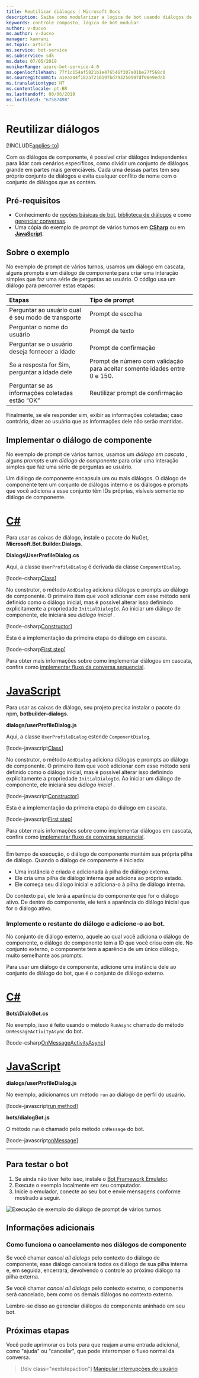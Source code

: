 ```yaml
---
title: Reutilizar diálogos | Microsoft Docs
description: Saiba como modularizar a lógica de bot usando diálogos de componente no SDK do Bot Framework.
keywords: controle composto, lógica de bot modular
author: v-ducvo
ms.author: v-ducvo
manager: kamrani
ms.topic: article
ms.service: bot-service
ms.subservice: sdk
ms.date: 07/05/2019
monikerRange: azure-bot-service-4.0
ms.openlocfilehash: 77f1c154af5821b1e476546f307a01be27f568c0
ms.sourcegitcommit: a1eaa44f182a7210197bd793250907df00e9edab
ms.translationtype: HT
ms.contentlocale: pt-BR
ms.lasthandoff: 08/06/2019
ms.locfileid: "67587498"
---
```

# <a name="reuse-dialogs"></a>Reutilizar diálogos

[!INCLUDE[applies-to](../includes/applies-to.md)]

Com os diálogos de componente, é possível criar diálogos independentes para lidar com cenários específicos, como dividir um conjunto de diálogos grande em partes mais gerenciáveis. Cada uma dessas partes tem seu próprio conjunto de diálogos e evita qualquer conflito de nome com o conjunto de diálogos que as contém.

## <a name="prerequisites"></a>Pré-requisitos

- Conhecimento de [noções básicas de bot][concept-basics], [biblioteca de diálogos][concept-dialogs] e como [gerenciar conversas][simple-flow].
- Uma cópia do exemplo de prompt de vários turnos em [**CSharp**][cs-sample] ou em [**JavaScript**][js-sample].

## <a name="about-the-sample"></a>Sobre o exemplo

No exemplo de prompt de vários turnos, usamos um diálogo em cascata, alguns prompts e um diálogo de componente para criar uma interação simples que faz uma série de perguntas ao usuário. O código usa um diálogo para percorrer estas etapas:

| Etapas        | Tipo de prompt  |
|:-------------|:-------------|
| Perguntar ao usuário qual é seu modo de transporte | Prompt de escolha |
| Perguntar o nome do usuário | Prompt de texto |
| Perguntar se o usuário deseja fornecer a idade | Prompt de confirmação |
| Se a resposta for Sim, perguntar a idade dele  | Prompt de número com validação para aceitar somente idades entre 0 e 150. |
| Perguntar se as informações coletadas estão “OK” | Reutilizar prompt de confirmação |

Finalmente, se ele responder sim, exibir as informações coletadas; caso contrário, dizer ao usuário que as informações dele não serão mantidas.

## <a name="implement-the-component-dialog"></a>Implementar o diálogo de componente

No exemplo de prompt de vários turnos, usamos um _diálogo em cascata_ , alguns _prompts_ e um _diálogo de componente_ para criar uma interação simples que faz uma série de perguntas ao usuário.

Um diálogo de componente encapsula um ou mais diálogos. O diálogo de componente tem um conjunto de diálogos interno e os diálogos e prompts que você adiciona a esse conjunto têm IDs próprias, visíveis somente no diálogo de componente.

# <a name="ctabcsharp"></a>[C#](#tab/csharp)

Para usar as caixas de diálogo, instale o pacote do NuGet, **Microsoft.Bot.Builder.Dialogs**.

**Dialogs\UserProfileDialog.cs**

Aqui, a classe `UserProfileDialog` é derivada da classe `ComponentDialog`.

[!code-csharp[Class](~/../botbuilder-samples/samples/csharp_dotnetcore/05.multi-turn-prompt/Dialogs/UserProfileDialog.cs?range=13)]

No construtor, o método `AddDialog` adiciona diálogos e prompts ao diálogo de componente. O primeiro item que você adicionar com esse método será definido como o diálogo inicial, mas é possível alterar isso definindo explicitamente a propriedade `InitialDialogId`. Ao iniciar um diálogo de componente, ele iniciará seu _diálogo inicial_ .

[!code-csharp[Constructor](~/../botbuilder-samples/samples/csharp_dotnetcore/05.multi-turn-prompt/Dialogs/UserProfileDialog.cs?range=17-42)]

Esta é a implementação da primeira etapa do diálogo em cascata.

[!code-csharp[First step](~/../botbuilder-samples/samples/csharp_dotnetcore/05.multi-turn-prompt/Dialogs/UserProfileDialog.cs?range=44-54)]

Para obter mais informações sobre como implementar diálogos em cascata, confira como [implementar fluxo da conversa sequencial](bot-builder-dialog-manage-complex-conversation-flow.md).

# <a name="javascripttabjavascript"></a>[JavaScript](#tab/javascript)

Para usar as caixas de diálogo, seu projeto precisa instalar o pacote do npm, **botbuilder-dialogs**.

**dialogs/userProfileDialog.js**

Aqui, a classe `UserProfileDialog` estende `ComponentDialog`.

[!code-javascript[Class](~/../botbuilder-samples/samples/javascript_nodejs/05.multi-turn-prompt/dialogs/userProfileDialog.js?range=24)]

No construtor, o método `AddDialog` adiciona diálogos e prompts ao diálogo de componente. O primeiro item que você adicionar com esse método será definido como o diálogo inicial, mas é possível alterar isso definindo explicitamente a propriedade `InitialDialogId`. Ao iniciar um diálogo de componente, ele iniciará seu _diálogo inicial_ .

[!code-javascript[Constructor](~/../botbuilder-samples/samples/javascript_nodejs/05.multi-turn-prompt/dialogs/userProfileDialog.js?range=25-47)]

Esta é a implementação da primeira etapa do diálogo em cascata.

[!code-javascript[First step](~/../botbuilder-samples/samples/javascript_nodejs/05.multi-turn-prompt/dialogs/userProfileDialog.js?range=66-73)]

Para obter mais informações sobre como implementar diálogos em cascata, confira como [implementar fluxo da conversa sequencial](bot-builder-dialog-manage-complex-conversation-flow.md).

---

Em tempo de execução, o diálogo de componente mantém sua própria pilha de diálogo. Quando o diálogo de componente é iniciado:

- Uma instância é criada e adicionada à pilha de diálogo externa.
- Ele cria uma pilha de diálogo interna que adiciona ao próprio estado.
- Ele começa seu diálogo inicial e adiciona-o à pilha de diálogo interna.

Do contexto pai, ele terá a aparência do componente que for o diálogo ativo. De dentro do componente, ele terá a aparência do diálogo inicial que for o diálogo ativo.

### <a name="implement-the-rest-of-the-dialog-and-add-it-to-the-bot"></a>Implemente o restante do diálogo e adicione-o ao bot.

No conjunto de diálogo externo, aquele ao qual você adiciona o diálogo de componente, o diálogo de componente tem a ID que você criou com ele. No conjunto externo, o componente tem a aparência de um único diálogo, muito semelhante aos prompts.

Para usar um diálogo de componente, adicione uma instância dele ao conjunto de diálogo do bot, que é o conjunto de diálogo externo.

# <a name="ctabcsharp"></a>[C#](#tab/csharp)

**Bots\DialoBot.cs**

No exemplo, isso é feito usando o método `RunAsync` chamado do método `OnMessageActivityAsync` do bot.

[!code-csharp[OnMessageActivityAsync](~/../botbuilder-samples/samples/csharp_dotnetcore/05.multi-turn-prompt/Bots/DialogBot.cs?range=42-48)]

# <a name="javascripttabjavascript"></a>[JavaScript](#tab/javascript)

**dialogs/userProfileDialog.js**

No exemplo, adicionamos um método `run` ao diálogo de perfil do usuário.

[!code-javascript[run method](~/../botbuilder-samples/samples/javascript_nodejs/05.multi-turn-prompt/dialogs/userProfileDialog.js?range=55-64)]

**bots/dialogBot.js**

O método `run` é chamado pelo método `onMessage` do bot.

[!code-javascript[onMessage](~/../botbuilder-samples/samples/javascript_nodejs/05.multi-turn-prompt/bots/dialogBot.js?range=30-37)]

---

## <a name="to-test-the-bot"></a>Para testar o bot

1. Se ainda não tiver feito isso, instale o [Bot Framework Emulator](https://aka.ms/bot-framework-emulator-readme).
1. Execute o exemplo localmente em seu computador.
1. Inicie o emulador, conecte ao seu bot e envie mensagens conforme mostrado a seguir.

![Execução de exemplo do diálogo de prompt de vários turnos](../media/emulator-v4/multi-turn-prompt.png)

## <a name="additional-information"></a>Informações adicionais

### <a name="how-cancellation-works-for-component-dialogs"></a>Como funciona o cancelamento nos diálogos de componente

Se você chamar _cancel all dialogs_ pelo contexto do diálogo de componente, esse diálogo cancelará todos os diálogo de sua pilha interna e, em seguida, encerrará, devolvendo o controle ao próximo diálogo na pilha externa.

Se você chamar _cancel all dialogs_ pelo contexto externo, o componente será cancelado, bem como os demais diálogos no contexto externo.

Lembre-se disso ao gerenciar diálogos de componente aninhado em seu bot.

## <a name="next-steps"></a>Próximas etapas

Você pode aprimorar os bots para que reajam a uma entrada adicional, como "ajuda" ou "cancelar", que pode interromper o fluxo normal da conversa.

> [!div class="nextstepaction"]
> [Manipular interrupções do usuário](bot-builder-howto-handle-user-interrupt.md)

<!-- Footnote-style links -->

[concept-basics]: bot-builder-basics.md
[concept-state]: bot-builder-concept-state.md
[concept-dialogs]: bot-builder-concept-dialog.md

[simple-flow]: bot-builder-dialog-manage-conversation-flow.md
[prompting]: bot-builder-prompts.md
[component-dialogs]: bot-builder-compositcontrol.md

[cs-sample]: https://aka.ms/cs-multi-prompts-sample
[js-sample]: https://aka.ms/js-multi-prompts-sample
